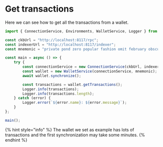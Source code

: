 # Get transactions

Here we can see how to get all the transactions from a wallet.

```typescript
import { ConnectionService, Environments, WalletService, Logger } from "../src";

const ckbUrl = "http://localhost:8117/rpc";
const indexerUrl = "http://localhost:8117/indexer";
const mnemonic = "private pond zero popular fashion omit february obscure pattern city camp pistol";

const main = async () => {
    try {
        const connectionService = new ConnectionService(ckbUrl, indexerUrl, Environments.Testnet);
        const wallet = new WalletService(connectionService, mnemonic);
        await wallet.synchronize();

        const transactions = wallet.getTransactions();
        Logger.info(transactions);
        Logger.info(transactions.length);
    } catch (error) {
        Logger.error(`${error.name}: ${error.message}`);
    }
};

main();
```

{% hint style="info" %}
The wallet we set as example has lots of transactions and the first synchronization may take some minutes.
{% endhint %}
